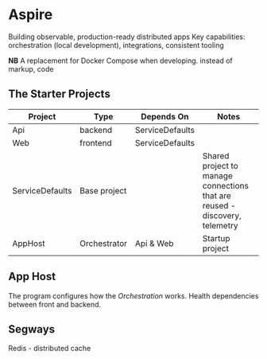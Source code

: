 # Aspire
Building observable, production-ready distributed apps
Key capabilities: orchestration (local development), integrations, consistent tooling  

**NB** A replacement for Docker Compose when developing. instead of markup, code


## The Starter Projects  

| Project | Type | Depends On | Notes |
| --- | --- | --- | --- |
| Api | backend | ServiceDefaults | 
| Web | frontend | ServiceDefaults | 
| ServiceDefaults | Base project | | Shared project to manage connections that are reused - discovery, telemetry | 
| AppHost | Orchestrator | Api & Web | Startup project | 

## App Host  
The program configures how the *Orchestration* works. Health dependencies between front and backend.


## Segways
Redis - distributed cache